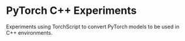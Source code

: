 # PyTorch C++ Experiments

Experiments using TorchScript to convert PyTorch models to be used in C++ environments.

